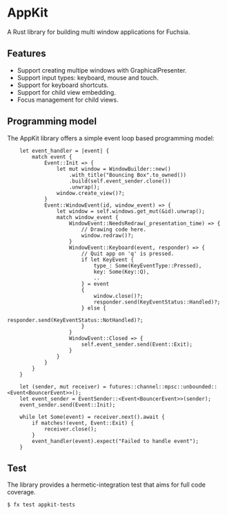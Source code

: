 
# AppKit

A Rust library for building multi window applications for Fuchsia.

## Features

- Support creating multipe windows with GraphicalPresenter.
- Support input types: keyboard, mouse and touch.
- Support for keyboard shortcuts.
- Support for child view embedding.
- Focus management for child views.

## Programming model

The AppKit library offers a simple event loop based programming model:

```
    let event_handler = |event| {
        match event {
            Event::Init => {
                let mut window = WindowBuilder::new()
                    .with_title("Bouncing Box".to_owned())
                    .build(self.event_sender.clone())
                    .unwrap();
                window.create_view()?;
            }
            Event::WindowEvent(id, window_event) => {
                let window = self.windows.get_mut(&id).unwrap();
                match window_event {
                    WindowEvent::NeedsRedraw(_presentation_time) => {
                        // Drawing code here.
                        window.redraw()?;
                    }
                    WindowEvent::Keyboard(event, responder) => {
                        // Quit app on 'q' is pressed.
                        if let KeyEvent {
                            type_: Some(KeyEventType::Pressed),
                            key: Some(Key::Q),
                            ..
                        } = event
                        {
                            window.close()?;
                            responder.send(KeyEventStatus::Handled)?;
                        } else {
                            responder.send(KeyEventStatus::NotHandled)?;
                        }
                    }
                    WindowEvent::Closed => {
                        self.event_sender.send(Event::Exit);
                    }
                }
            }
        }
    }

    let (sender, mut receiver) = futures::channel::mpsc::unbounded::<Event<BouncerEvent>>();
    let event_sender = EventSender::<Event<BouncerEvent>>(sender);
    event_sender.send(Event::Init);

    while let Some(event) = receiver.next().await {
        if matches!(event, Event::Exit) {
            receiver.close();
        }
        event_handler(event).expect("Failed to handle event");
    }
```

## Test

The library provides a hermetic-integration test that aims for full code coverage.

```
$ fx test appkit-tests
```
